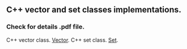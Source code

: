 ## C++ vector and set classes implementations.
### Check for details .pdf file.
C++ vector class. [Vector](http://www.cplusplus.com/reference/vector/vector/?kw=vector).
C++ set class. [Set](http://www.cplusplus.com/reference/set/set/?kw=set).
